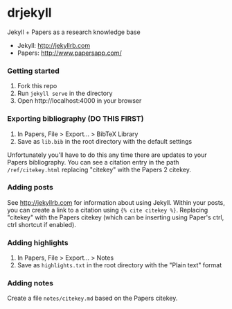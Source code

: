 drjekyll
========

Jekyll + Papers as a research knowledge base

- Jekyll: http://jekyllrb.com
- Papers: http://www.papersapp.com/

### Getting started

1. Fork this repo
2. Run `jekyll serve` in the directory
3. Open http://localhost:4000 in your browser

### Exporting bibliography (DO THIS FIRST)

1. In Papers, File > Export... > BibTeX Library
2. Save as `lib.bib` in the root directory with the default settings

Unfortunately you'll have to do this any time there are updates to your
Papers bibliography. You can see a citation entry in the path
`/ref/citekey.html` replacing "citekey" with the Papers 2 citekey. 

### Adding posts

See http://jekyllrb.com for information about using Jekyll. Within your
posts, you can create a link to a citation using `{% cite citekey %}`.
Replacing "citekey" with the Papers citekey (which can be inserting
using Paper's ctrl, ctrl shortcut if enabled).

### Adding highlights

1. In Papers, File > Export... > Notes
2. Save as `highlights.txt` in the root directory with the "Plain text"
   format

### Adding notes

Create a file `notes/citekey.md` based on the Papers citekey.
